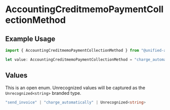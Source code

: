 # AccountingCreditmemoPaymentCollectionMethod

## Example Usage

```typescript
import { AccountingCreditmemoPaymentCollectionMethod } from "@unified-api/typescript-sdk/sdk/models/shared";

let value: AccountingCreditmemoPaymentCollectionMethod = "charge_automatically";
```

## Values

This is an open enum. Unrecognized values will be captured as the `Unrecognized<string>` branded type.

```typescript
"send_invoice" | "charge_automatically" | Unrecognized<string>
```